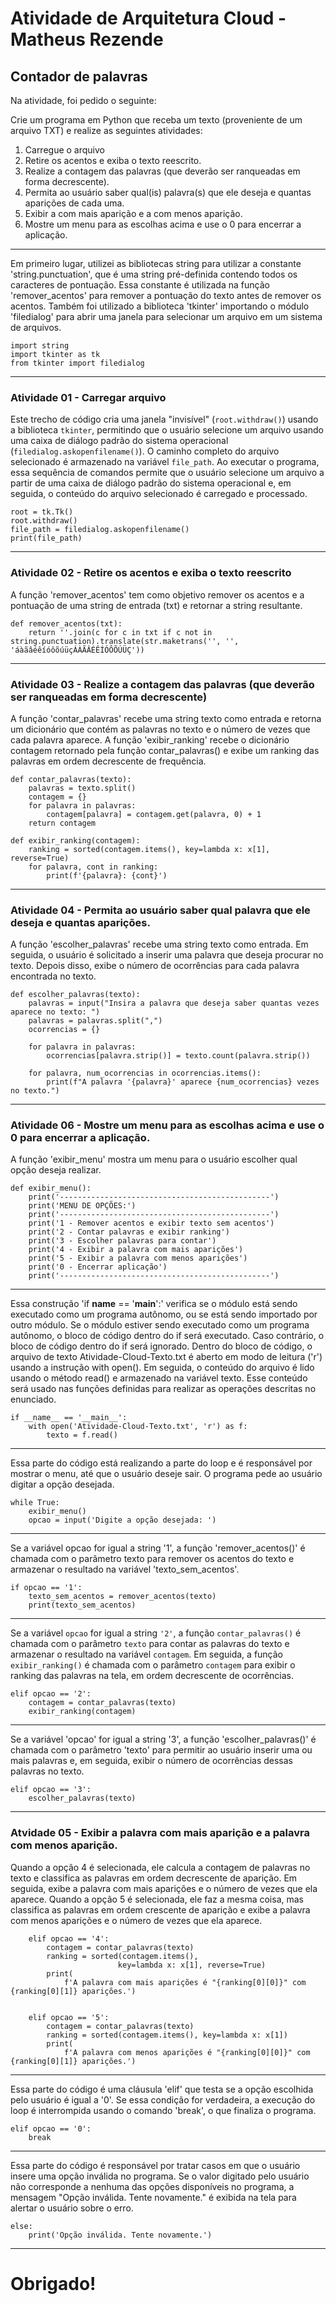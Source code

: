 # Atividade de Arquitetura Cloud - Matheus Rezende
## Contador de palavras

Na atividade, foi pedido o seguinte: 

Crie um programa em Python que receba um texto (proveniente de um arquivo TXT) e realize as seguintes atividades:

1. Carregue o arquivo
2. Retire os acentos e exiba o texto reescrito.
3. Realize a contagem das palavras (que deverão ser ranqueadas em forma decrescente).
4. Permita ao usuário saber qual(is) palavra(s) que ele deseja e quantas aparições de cada uma.
5. Exibir a com mais aparição e a com menos aparição.
6. Mostre um menu para as escolhas acima e use o 0 para encerrar a aplicação.

-----

Em primeiro lugar, utilizei as bibliotecas string para utilizar a constante 'string.punctuation', que é uma string pré-definida contendo todos os caracteres de pontuação. Essa constante é utilizada na função 'remover_acentos' para remover a pontuação do texto antes de remover os acentos.
Também foi utilizado a biblioteca 'tkinter' importando o módulo 'filedialog' para abrir uma janela para selecionar um arquivo em um sistema de arquivos.
```
import string
import tkinter as tk
from tkinter import filedialog
```

----

### Atividade 01 - Carregar arquivo

Este trecho de código cria uma janela "invisível" (`root.withdraw()`) usando a biblioteca `tkinter`, permitindo que o usuário selecione um arquivo usando uma caixa de diálogo padrão do sistema operacional (`filedialog.askopenfilename()`). O caminho completo do arquivo selecionado é armazenado na variável `file_path`.
Ao executar o programa, essa sequência de comandos permite que o usuário selecione um arquivo a partir de uma caixa de diálogo padrão do sistema operacional e, em seguida, o conteúdo do arquivo selecionado é carregado e processado.
```
root = tk.Tk()
root.withdraw()
file_path = filedialog.askopenfilename()
print(file_path)
```

----

### Atividade 02 - Retire os acentos e exiba o texto reescrito

A função 'remover_acentos' tem como objetivo remover os acentos e a pontuação de uma string de entrada (txt) e retornar a string resultante.
```
def remover_acentos(txt):
    return ''.join(c for c in txt if c not in string.punctuation).translate(str.maketrans('', '', 'áàãâéêíóôõúüçÁÀÃÂÉÊÍÓÔÕÚÜÇ'))
```

----

### Atividade 03 - Realize a contagem das palavras (que deverão ser ranqueadas em forma decrescente)

A função 'contar_palavras' recebe uma string texto como entrada e retorna um dicionário que contém as palavras no texto e o número de vezes que cada palavra aparece.
A função 'exibir_ranking' recebe o dicionário contagem retornado pela função contar_palavras() e exibe um ranking das palavras em ordem decrescente de frequência.
```
def contar_palavras(texto):
    palavras = texto.split()
    contagem = {}
    for palavra in palavras:
        contagem[palavra] = contagem.get(palavra, 0) + 1
    return contagem

def exibir_ranking(contagem):
    ranking = sorted(contagem.items(), key=lambda x: x[1], reverse=True)
    for palavra, cont in ranking:
        print(f'{palavra}: {cont}')
```

----

### Atividade 04 - Permita ao usuário saber qual palavra que ele deseja e quantas aparições.

A função 'escolher_palavras' recebe uma string texto como entrada. Em seguida, o usuário é solicitado a inserir uma palavra que deseja procurar no texto. Depois disso, exibe o número de ocorrências para cada palavra encontrada no texto.
```
def escolher_palavras(texto):
    palavras = input("Insira a palavra que deseja saber quantas vezes aparece no texto: ")
    palavras = palavras.split(",")
    ocorrencias = {}

    for palavra in palavras:
        ocorrencias[palavra.strip()] = texto.count(palavra.strip())

    for palavra, num_ocorrencias in ocorrencias.items():
        print(f"A palavra '{palavra}' aparece {num_ocorrencias} vezes no texto.")
```

----

### Atividade 06 - Mostre um menu para as escolhas acima e use o 0 para encerrar a aplicação.

A função 'exibir_menu' mostra um menu para o usuário escolher qual opção deseja realizar.
```
def exibir_menu():
    print('-----------------------------------------------')
    print('MENU DE OPÇÕES:')
    print('-----------------------------------------------')
    print('1 - Remover acentos e exibir texto sem acentos')
    print('2 - Contar palavras e exibir ranking')
    print('3 - Escolher palavras para contar')
    print('4 - Exibir a palavra com mais aparições')
    print('5 - Exibir a palavra com menos aparições')
    print('0 - Encerrar aplicação')
    print('-----------------------------------------------')
```

----

Essa construção 'if __name__ == '__main__':' verifica se o módulo está sendo executado como um programa autônomo, ou se está sendo importado por outro módulo. Se o módulo estiver sendo executado como um programa autônomo, o bloco de código dentro do if será executado. Caso contrário, o bloco de código dentro do if será ignorado.
Dentro do bloco de código, o arquivo de texto Atividade-Cloud-Texto.txt é aberto em modo de leitura ('r') usando a instrução with open(). Em seguida, o conteúdo do arquivo é lido usando o método read() e armazenado na variável texto. Esse conteúdo será usado nas funções definidas para realizar as operações descritas no enunciado.
```
if __name__ == '__main__':
    with open('Atividade-Cloud-Texto.txt', 'r') as f:
        texto = f.read()
```

----

Essa parte do código está realizando a parte do loop e é responsável por mostrar o menu, até que o usuário deseje sair. O programa pede ao usuário digitar a opção desejada.
```
while True:
    exibir_menu()
    opcao = input('Digite a opção desejada: ')
```

----

Se a variável opcao for igual a string '1', a função 'remover_acentos()' é chamada com o parâmetro texto para remover os acentos do texto e armazenar o resultado na variável 'texto_sem_acentos'.
```
if opcao == '1':
    texto_sem_acentos = remover_acentos(texto)
    print(texto_sem_acentos)
```

----

Se a variável `opcao` for igual a string `'2'`, a função `contar_palavras()` é chamada com o parâmetro `texto` para contar as palavras do texto e armazenar o resultado na variável `contagem`. Em seguida, a função `exibir_ranking()` é chamada com o parâmetro `contagem` para exibir o ranking das palavras na tela, em ordem decrescente de ocorrências.
```
elif opcao == '2':
    contagem = contar_palavras(texto)
    exibir_ranking(contagem)
```

----

Se a variável 'opcao' for igual a string '3', a função 'escolher_palavras()' é chamada com o parâmetro 'texto' para permitir ao usuário inserir uma ou mais palavras e, em seguida, exibir o número de ocorrências dessas palavras no texto.
```
elif opcao == '3':
    escolher_palavras(texto)
```

----

### Atvidade 05 - Exibir a palavra com mais aparição e a palavra com menos aparição.

Quando a opção 4 é selecionada, ele calcula a contagem de palavras no texto e classifica as palavras em ordem decrescente de aparição. Em seguida, exibe a palavra com mais aparições e o número de vezes que ela aparece.
Quando a opção 5 é selecionada, ele faz a mesma coisa, mas classifica as palavras em ordem crescente de aparição e exibe a palavra com menos aparições e o número de vezes que ela aparece.
```
    elif opcao == '4':
        contagem = contar_palavras(texto)
        ranking = sorted(contagem.items(),
                        key=lambda x: x[1], reverse=True)
        print(
            f'A palavra com mais aparições é "{ranking[0][0]}" com {ranking[0][1]} aparições.')
            
            
    elif opcao == '5':
        contagem = contar_palavras(texto)
        ranking = sorted(contagem.items(), key=lambda x: x[1])
        print(
            f'A palavra com menos aparições é "{ranking[0][0]}" com {ranking[0][1]} aparições.')
```

----

Essa parte do código é uma cláusula 'elif' que testa se a opção escolhida pelo usuário é igual a '0'. Se essa condição for verdadeira, a execução do loop é interrompida usando o comando 'break', o que finaliza o programa.
```
elif opcao == '0':
    break
```

----

Essa parte do código é responsável por tratar casos em que o usuário insere uma opção inválida no programa. Se o valor digitado pelo usuário não corresponde a nenhuma das opções disponíveis no programa, a mensagem "Opção inválida. Tente novamente." é exibida na tela para alertar o usuário sobre o erro.
```
else:
    print('Opção inválida. Tente novamente.')
```

----

# Obrigado!
